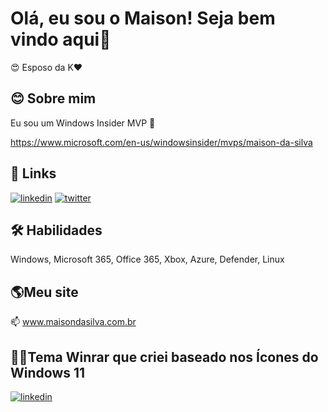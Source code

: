 
# Olá, eu sou o Maison! Seja bem vindo aqui👋
😍 Esposo da K❤️

## 😊 Sobre mim
Eu sou um Windows Insider MVP 🚀

https://www.microsoft.com/en-us/windowsinsider/mvps/maison-da-silva

## 🔗 Links
[![linkedin](https://img.shields.io/badge/linkedin-0A66C2?style=for-the-badge&logo=linkedin&logoColor=white)](https://www.linkedin.com/in/maisondasilva/)
[![twitter](https://img.shields.io/badge/twitter-1DA1F2?style=for-the-badge&logo=twitter&logoColor=white)](https://twitter.com/maisondasilva)

## 🛠 Habilidades
Windows, Microsoft 365, Office 365, Xbox, Azure, Defender, Linux

## 🌎Meu site
📫 www.maisondasilva.com.br

## 👩‍💻Tema Winrar que criei baseado nos Ícones do Windows 11
[![linkedin](https://www.rarlab.com/images/theme_sun_valley.png)](https://www.rarlab.com/themes5.htm)
